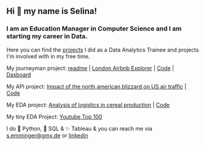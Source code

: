 ## Hi 👋 my name is Selina! ##

### I am an Education Manager in Computer Science and I am starting my career in Data. 
Here you can find the [projects](https://github.com/S3lina3/My_Projects) I did as a Data Analytics Trainee and projects I'm involved with in my free time. 

My journeyman project: [readme](https://github.com/S3lina3/My_Projects#readme) | [London Airbnb Explorer](https://github.com/S3lina3/My_Projects/blob/main/Journeymans_Piece_London_Airbnb_Explorer_Presentation.pdf) | [Code](https://github.com/S3lina3/My_Projects/blob/main/London_Airbnb_Explorer.ipynb) | [Dasboard](https://public.tableau.com/app/profile/adri.n.dom.nguez/viz/POInterest-LondonAirbnbExplorer/FINALDASHBOARD)

My API project: [Impact of the north american blizzard on US air traffic](https://github.com/S3lina3/My_Projects/blob/main/Blizzard_EDA_Presentation.pdf) | [Code](https://github.com/S3lina3/My_Projects/blob/main/Blizzard_EDA.ipynb) 

My EDA project: [Analysis of logistics in cereal production](https://github.com/S3lina3/My_Projects/blob/main/Muesli_EDA_Presentation.pdf) | [Code](https://github.com/S3lina3/My_Projects/blob/main/Muesli_EDA.ipynb)

My tiny EDA Project: [Youtube Top 100](https://github.com/S3lina3/My_Projects/blob/main/youtube_EDA.ipynb)

I do 🐍 Python, 🐘 SQL & ✨ Tableau & you can reach me via s.emminger@gmx.de or [linkedin](https://www.linkedin.com/in/selina-emminger/)



